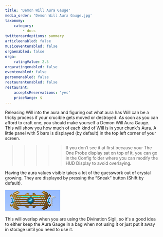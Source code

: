 ```yaml
---
title: 'Demon Will Aura Gauge'
media_order: 'Demon Will Aura Gauge.jpg'
taxonomy:
    category:
        - docs
twittercardoptions: summary
articleenabled: false
musiceventenabled: false
orgaenabled: false
orga:
    ratingValue: 2.5
orgaratingenabled: false
eventenabled: false
personenabled: false
restaurantenabled: false
restaurant:
    acceptsReservations: 'yes'
    priceRange: $
---
```


Releasing Will into the aura and figuring out what aura has Will can be a tricky process if your crucible gets moved or destroyed. As soon as you can afford to craft one, you should make yourself a Demon Will Aura Gauge. This will show you how much of each kind of Will is in your chunk's Aura. A little panel with 5 bars is displayed (by default) in the top left corner of your screen.

>>>>> If you don’t see it at first because your The One Probe display sat on top of it, you can go in the Config folder where you can modify the HUD Display to avoid overlaying.

Having the aura values visible takes a lot of the guesswork out of crystal growing. They are displayed by pressing the “Sneak” button (Shift by default).

![](Demon%20Will%20Aura%20Gauge.jpg)

This will overlap when you are using the Divination Sigil, so it's a good idea to either keep the Aura Gauge in a bag when not using it or just put it away in storage until you need to use it.
